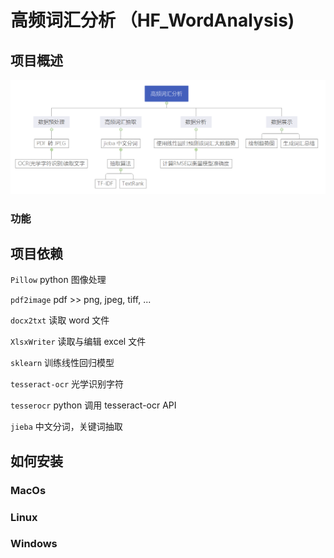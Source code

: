# 高频词汇分析 （HF_WordAnalysis)

## 项目概述

<img src="resource/project_overview.png" alt="project overview">

### 功能

## 项目依赖

`Pillow` python 图像处理

`pdf2image` pdf >> png, jpeg, tiff, ...

`docx2txt` 读取 word 文件

`XlsxWriter` 读取与编辑 excel 文件

`sklearn` 训练线性回归模型

`tesseract-ocr` 光学识别字符

`tesserocr` python 调用 tesseract-ocr API

`jieba` 中文分词，关键词抽取

## 如何安装

### MacOs

### Linux

### Windows



